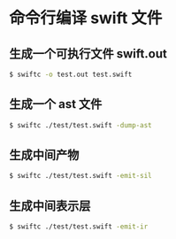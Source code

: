 # 命令行编译 swift 文件

## 生成一个可执行文件 swift.out

```bash
$ swiftc -o test.out test.swift
```

## 生成一个 ast 文件

```bash
$ swiftc ./test/test.swift -dump-ast 
```

## 生成中间产物

```bash
$ swiftc ./test/test.swift -emit-sil
```


## 生成中间表示层

```bash
$ swiftc ./test/test.swift -emit-ir
```